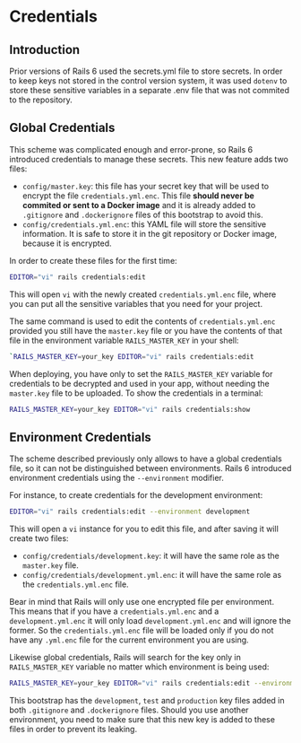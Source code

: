 # Credentials

## Introduction

Prior versions of Rails 6 used the secrets.yml file to store secrets. In order to keep keys not stored in the control version system, it was used `dotenv` to store these sensitive variables in a separate .env file that was not commited to the repository.

## Global Credentials

This scheme was complicated enough and error-prone, so Rails 6 introduced credentials to manage these secrets. This new feature adds two files:

* `config/master.key`: this file has your secret key that will be used to encrypt the file `credentials.yml.enc`. This file **should never be commited or sent to a Docker image** and it is already added to `.gitignore` and `.dockerignore` files of this bootstrap to avoid this.
* `config/credentials.yml.enc`: this YAML file will store the sensitive information. It is safe to store it in the git repository or Docker image, because it is encrypted.

In order to create these files for the first time:

```bash
EDITOR="vi" rails credentials:edit
```

This will open `vi` with the newly created `credentials.yml.enc` file, where you can put all the sensitive variables that you need for your project.

The same command is used to edit the contents of `credentials.yml.enc` provided you still have the `master.key` file or you have the contents of that file in the environment variable `RAILS_MASTER_KEY` in your shell:

```bash
`RAILS_MASTER_KEY=your_key EDITOR="vi" rails credentials:edit
```

When deploying, you have only to set the `RAILS_MASTER_KEY` variable for credentials to be decrypted and used in your app, without needing the `master.key` file to be uploaded. To show the credentials in a terminal:

```bash
RAILS_MASTER_KEY=your_key EDITOR="vi" rails credentials:show
```

## Environment Credentials

The scheme described previously only allows to have a global credentials file, so it can not be distinguished between environments. Rails 6 introduced environment credentials using the `--environment` modifier.

For instance, to create credentials for the development environment:

```bash
EDITOR="vi" rails credentials:edit --environment development
```

This will open a `vi` instance for you to edit this file, and after saving it will create two files:

* `config/credentials/development.key`: it will have the same role as the `master.key` file.
* `config/credentials/development.yml.enc`: it will have the same role as the `credentials.yml.enc` file.

Bear in mind that Rails will only use one encrypted file per environment. This means that if you have a `credentials.yml.enc` and a `development.yml.enc` it will only load `development.yml.enc` and will ignore the former. So the `credentials.yml.enc` file will be loaded only if you do not have any `.yml.enc` file for the current environment you are using.

Likewise global credentials, Rails will search for the key only in `RAILS_MASTER_KEY` variable no matter which environment is being used:

```bash
RAILS_MASTER_KEY=your_key EDITOR="vi" rails credentials:edit --environment development
```

This bootstrap has the `development`, `test` and `production` key files added in both `.gitignore` and `.dockerignore` files. Should you use another environment, you need to make sure that this new key is added to these files in order to prevent its leaking.
